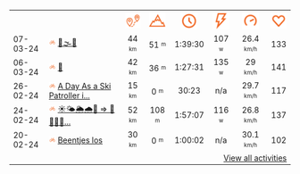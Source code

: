 <table>
    <tr>
        <th></th>
        <th></th>
        <th align="center"><img src="https://raw.githubusercontent.com/robiningelbrecht/strava-activities/master/public/distance.svg" width="30" alt="distance" title="distance"/></th>
        <th align="center"><img src="https://raw.githubusercontent.com/robiningelbrecht/strava-activities/master/public/elevation.svg" width="30" alt="elevation" title="elevation"/></th>
        <th align="center"><img src="https://raw.githubusercontent.com/robiningelbrecht/strava-activities/master/public/time.svg" width="30" alt="time" title="time"/></th>
        <th align="center"><img src="https://raw.githubusercontent.com/robiningelbrecht/strava-activities/master/public/average-watt.svg" width="30" alt="average watts" title="average watts"/></th>
        <th align="center"><img src="https://raw.githubusercontent.com/robiningelbrecht/strava-activities/master/public/average-speed.svg" width="30" alt="average speed" title="average speed"/></th>
        <th align="center"><img src="https://raw.githubusercontent.com/robiningelbrecht/strava-activities/master/public/heart-rate.svg" width="30" alt="average heart rate" title="average heart rate"/></th>
    </tr>
            <tr>
            <td>07-03-24</td>
            <td>
                <img src="https://raw.githubusercontent.com/robiningelbrecht/strava-activities/master/public/activity-ride.svg" width="12" alt="👷🌫️🌇" title="👷🌫️🌇"/>
<a href="https://www.strava.com/activities/10907717101" title="Kcal: 887 | Gear: None ">👷🌫️🌇</a>
            </td>
            <td align="center">44 <sup><sub>km</sub></sup></td>
            <td align="center">51 <sup><sub>m</sub></sup></td>
            <td align="center">1:39:30</td>
            <td align="center">107 <sup><sub>w</sub></sup></td>
            <td align="center">26.4 <sup><sub>km/h</sub></sup></td>
            <td align="center">133</td>
        </tr>
            <tr>
            <td>06-03-24</td>
            <td>
                <img src="https://raw.githubusercontent.com/robiningelbrecht/strava-activities/master/public/activity-ride.svg" width="12" alt="👷" title="👷"/>
<a href="https://www.strava.com/activities/10904427115" title="Kcal: 930 | Gear: None ">👷</a>
            </td>
            <td align="center">42 <sup><sub>km</sub></sup></td>
            <td align="center">36 <sup><sub>m</sub></sup></td>
            <td align="center">1:27:31</td>
            <td align="center">135 <sup><sub>w</sub></sup></td>
            <td align="center">29 <sup><sub>km/h</sub></sup></td>
            <td align="center">141</td>
        </tr>
            <tr>
            <td>26-02-24</td>
            <td>
                <img src="https://raw.githubusercontent.com/robiningelbrecht/strava-activities/master/public/activity-ride.svg" width="12" alt="A Day As a Ski Patroller in Chamonix" title="A Day As a Ski Patroller in Chamonix"/>
<a href="https://www.strava.com/activities/10843378267" title="Kcal: 255 | Gear: None ">A Day As a Ski Patroller i...</a>
            </td>
            <td align="center">15 <sup><sub>km</sub></sup></td>
            <td align="center">0 <sup><sub>m</sub></sup></td>
            <td align="center">30:23</td>
            <td align="center">n/a</td>
            <td align="center">29.7 <sup><sub>km/h</sub></sup></td>
            <td align="center">117</td>
        </tr>
            <tr>
            <td>24-02-24</td>
            <td>
                <img src="https://raw.githubusercontent.com/robiningelbrecht/strava-activities/master/public/activity-ride.svg" width="12" alt="☀️🌤️🌦️🌧️💨 =&gt; 🥶🥶🥶🥶" title="☀️🌤️🌦️🌧️💨 =&gt; 🥶🥶🥶🥶"/>
<a href="https://www.strava.com/activities/10828813285" title="Kcal: 1100 | Gear: None ">☀️🌤️🌦️🌧️💨 =&gt; 🥶🥶🥶🥶...</a>
            </td>
            <td align="center">52 <sup><sub>km</sub></sup></td>
            <td align="center">108 <sup><sub>m</sub></sup></td>
            <td align="center">1:57:07</td>
            <td align="center">116 <sup><sub>w</sub></sup></td>
            <td align="center">26.8 <sup><sub>km/h</sub></sup></td>
            <td align="center">137</td>
        </tr>
            <tr>
            <td>20-02-24</td>
            <td>
                <img src="https://raw.githubusercontent.com/robiningelbrecht/strava-activities/master/public/activity-ride.svg" width="12" alt="Beentjes los" title="Beentjes los"/>
<a href="https://www.strava.com/activities/10803495427" title="Kcal: 316 | Gear: None ">Beentjes los</a>
            </td>
            <td align="center">30 <sup><sub>km</sub></sup></td>
            <td align="center">0 <sup><sub>m</sub></sup></td>
            <td align="center">1:00:02</td>
            <td align="center">n/a</td>
            <td align="center">30.1 <sup><sub>km/h</sub></sup></td>
            <td align="center">102</td>
        </tr>
                <tr>
            <td colspan="8" align="right"><a href="https://github.com/robiningelbrecht/strava-activities#activities">View all activities</a></td>
        </tr>
    </table>
